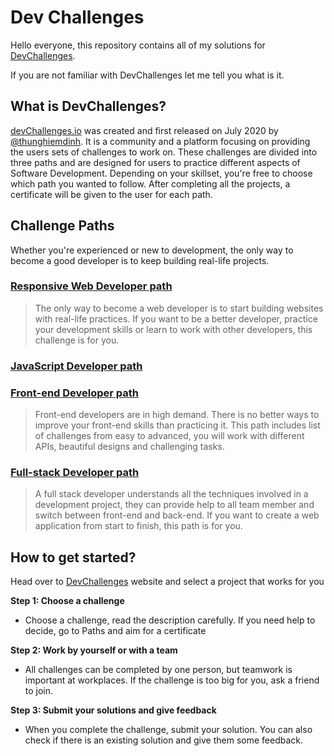 # Dev Challenges

Hello everyone, this repository contains all of my solutions for [DevChallenges](https://devchallenges.io/). 

If you are not familiar with DevChallenges let me tell you what is it.

## What is DevChallenges?

[devChallenges.io](https://devchallenges.io/) was created and first released on July 2020 by [@thunghiemdinh](https://twitter.com/thunghiemdinh). It is a community and a platform focusing on providing the users sets of challenges to work on. These challenges are divided into three paths and are designed for users to practice different aspects of Software Development. Depending on your skillset, you're free to choose which path you wanted to follow. After completing all the projects, a certificate will be given to the user for each path.


## Challenge Paths

Whether you're experienced or new to development, the only way to become a good developer is to keep building real-life projects.


### [Responsive Web Developer path](https://devchallenges.io/paths/responsiveWebPaths)

> The only way to become a web developer is to start building websites with real-life practices. If you want to be a better developer, practice your development skills or learn to work with other developers, this challenge is for you.


### [JavaScript Developer path](https://devchallenges.io/paths/responsiveWebPaths)

### [Front-end Developer path](https://devchallenges.io/paths/frontEndPaths)

> Front-end developers are in high demand. There is no better ways to improve your front-end skills than practicing it. This path includes list of challenges from easy to advanced, you will work with different APIs, beautiful designs and challenging tasks.

### [Full-stack Developer path](https://devchallenges.io/paths/fullStackPaths)

> A full stack developer understands all the techniques involved in a development project, they can provide help to all team member and switch between front-end and back-end. If you want to create a web application from start to finish, this path is for you.



## How to get started?

Head over to [DevChallenges](https://devchallenges.io/challenges) website and select a project that works for you

**Step 1: Choose a challenge**

* Choose a challenge, read the description carefully. If you need help to decide, go to Paths and aim for a certificate

**Step 2: Work by yourself or with a team**

* All challenges can be completed by one person, but teamwork is important at workplaces. If the challenge is too big for you, ask a friend to join.

**Step 3: Submit your solutions and give feedback**

* When you complete the challenge, submit your solution. You can also check if there is an existing solution and give them some feedback.
